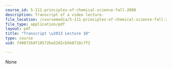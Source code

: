 ```yaml
---
course_id: 5-111-principles-of-chemical-science-fall-2008
description: Transcript of a video lecture.
file_location: /coursemedia/5-111-principles-of-chemical-science-fall-2008/f480726df18572ba5282cb5b8718c7f2_5-111F08-L10.pdf
file_type: application/pdf
layout: pdf
title: "Transcript \u2013 Lecture 10"
type: course
uid: f480726df18572ba5282cb5b8718c7f2

---
```

None